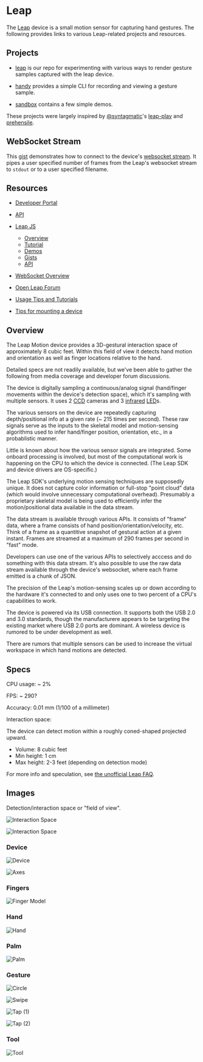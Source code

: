 # Leap

The [Leap](http://leapmotion.com) device is a small motion sensor for capturing hand gestures.  The following provides links to various Leap-related projects and resources.


## Projects

* [leap](https://github.com/joyrexus/leap) is our repo for experimenting with
  various ways to render gesture samples captured with the leap device.

* [handy](https://github.com/joyrexus/handy) provides a simple CLI for 
  recording and viewing a gesture sample.

* [sandbox](https://github.com/joyrexus/sandbox/tree/master/leap) contains a
  few simple demos.

These projects were largely inspired by [@syntagmatic](https://github.com/syntagmatic)'s [leap-play](https://github.com/syntagmatic/leap-play) and [prehensile](https://github.com/syntagmatic/prehensile).


## WebSocket Stream

This [gist](https://gist.github.com/joyrexus/5555728) demonstrates how to
connect to the device's [websocket stream](https://gist.github.com/joyrexus/7217032).  It pipes a user specified number of frames from the Leap's websocket stream to `stdout` or to a user specified filename.


## Resources

* [Developer Portal](https://developer.leapmotion.com/dashboard)

* [API](https://developer.leapmotion.com/documentation/api/annotated)

* [Leap JS](http://js.leapmotion.com/)

  * [Overview](https://developer.leapmotion.com/documentation/Languages/JavaScript/Guides/Leap_Overview.html)
  * [Tutorial](https://developer.leapmotion.com/documentation/guide/Sample_JavaScript_Tutorial)
  * [Demos](http://leapmotion.github.io/leapjs/examples/)
  * [Gists](https://gist.github.com/leapjs)
  * [API](https://developer.leapmotion.com/documentation/Languages/JavaScript/API/index.html)

* [WebSocket Overview](https://gist.github.com/joyrexus/7217032)

* [Open Leap Forum](https://github.com/openleap)

* [Usage Tips and Tutorials](http://support.leapmotion.com/forums/22301371-Tutorials)

* [Tips for mounting a device](https://community.leapmotion.com/t/physically-mounting-for-a-museum/792)


## Overview

The Leap Motion device provides a 3D-gestural interaction space of approximately 8 cubic feet.  Within this field of view it detects hand motion and orientation as well as finger locations relative to the hand. 

Detailed specs are not readily available, but we've been able to gather the following from media coverage and developer forum discussions.

The device is digitally sampling a continuous/analog signal (hand/finger movements within the device's detection space), which it's sampling with multiple sensors.  It uses 2 [CCD](https://en.wikipedia.org/wiki/Charge-coupled_device) cameras and 3 [infrared](http://en.wikipedia.org/wiki/Infrared) [LED](https://en.wikipedia.org/wiki/Light-emitting_diode)s.  

The various sensors on the device are repeatedly capturing depth/positional info at a given rate (~ 215 times per second).  These raw signals serve as the inputs to the skeletal model and motion-sensing algorithms used to infer hand/finger position, orientation, etc., in a probablistic manner.  

Little is known about how the various sensor signals are integrated.
Some onboard processing is involved, but most of the computational work is
happening on the CPU to which the device is connected. (The Leap SDK and device
drivers are OS-specific.) 

The Leap SDK's underlying motion sensing techniques are supposedly unique. It does not capture color information or full-stop "point cloud" data (which would involve unnecessary computational overhead).  Presumably a proprietary skeletal model is being used to efficiently infer the motion/positional data available in the data stream.

The data stream is available through various APIs.  It consists of "frame" data, where a frame consists of hand position/orientation/velocity, etc.  Think of a frame as a quantitive snapshot of gestural action at a given instant.  Frames are streamed at a maximum of 290 frames per second in "fast" mode.

Developers can use one of the various APIs to selectively acccess and do something with this data stream.  It's also possible to use the raw data stream available through
the device's websocket, where each frame emitted is a chunk of JSON.

The precision of the Leap's motion-sensing scales up or down according to the hardware it's connected to and only uses one to two percent of a CPU's capabilities to work. 

The device is powered via its USB connection.  It supports both the USB 2.0 and
3.0 standards, though the manufacturere appears to be targeting the existing market where USB 2.0 ports are dominant. A wireless device is rumored to be under development as well.

There are rumors that multiple sensors can be used to increase the virtual workspace in which hand motions are detected.


## Specs

CPU usage: ~ 2%

FPS: ~ 290?

Accuracy: 0.01 mm (1/100 of a millimeter)

Interaction space:

The device can detect motion within a roughly coned-shaped projected upward.

* Volume: 8 cubic feet
* Min height: 1 cm
* Max height: 2-3 feet (depending on detection mode)

For more info and speculation, see [the unofficial Leap FAQ](https://forums.leapmotion.com/showthread.php?420-The-unofficial-Leap-FAQ).


## Images

Detection/interaction space or "field of view".

![Interaction Space](images/range-1.jpg)

![Interaction Space](images/range-2.jpg)

### Device

![Device](images/device.png "Device")

![Axes](images/axes.png "Axes")

### Fingers

![Finger Model](images/fingers.png "Finger")

### Hand

![Hand](images/hand.png "Hand")

### Palm

![Palm](images/palm.png "Palm")

### Gesture

![Circle](images/circle.png "Circle")

![Swipe](images/swipe.png "Swipe")

![Tap (1)](images/tap-1.png "Tap 1")

![Tap (2)](images/tap-2.png "Tap 2")

### Tool

![Tool](images/tool.png "Tool")
